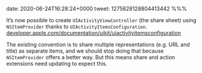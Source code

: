 date: 2020-06-24T16:28:24+0000
tweet: 1275828128804413442
%%%

It’s now possible to create `UIActivityViewController` (the share sheet) using `NSItemProvider` thanks to `UIActivityItemsConfiguration`. [developer.apple.com/documentation/uikit/uiactivityitemsconfiguration](https://developer.apple.com/documentation/uikit/uiactivityitemsconfiguration)

The existing convention is to share multiple representations (e.g. URL and title) as separate items, and we should stop doing that because `NSItemProvider` offers a better way. But this means share and action extensions need updating to expect this.
